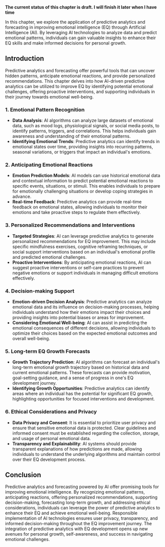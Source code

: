 **The current status of this chapter is draft. I will finish it later when I have time**

In this chapter, we explore the application of predictive analytics and forecasting in improving emotional intelligence (EQ) through Artificial Intelligence (AI). By leveraging AI technologies to analyze data and predict emotional patterns, individuals can gain valuable insights to enhance their EQ skills and make informed decisions for personal growth.

Introduction
------------

Predictive analytics and forecasting offer powerful tools that can uncover hidden patterns, anticipate emotional reactions, and provide personalized recommendations. This chapter delves into how AI-driven predictive analytics can be utilized to improve EQ by identifying potential emotional challenges, offering proactive interventions, and supporting individuals in their journey towards emotional well-being.

### 1. Emotional Pattern Recognition

* **Data Analysis**: AI algorithms can analyze large datasets of emotional data, such as mood logs, physiological signals, or social media posts, to identify patterns, triggers, and correlations. This helps individuals gain awareness and understanding of their emotional patterns.
* **Identifying Emotional Trends**: Predictive analytics can identify trends in emotional states over time, providing insights into recurring patterns, seasonal variations, or triggers that impact an individual's emotions.

### 2. Anticipating Emotional Reactions

* **Emotion Prediction Models**: AI models can use historical emotional data and contextual information to predict potential emotional reactions to specific events, situations, or stimuli. This enables individuals to prepare for emotionally challenging situations or develop coping strategies in advance.
* **Real-time Feedback**: Predictive analytics can provide real-time feedback on emotional states, allowing individuals to monitor their emotions and take proactive steps to regulate them effectively.

### 3. Personalized Recommendations and Interventions

* **Targeted Strategies**: AI can leverage predictive analytics to generate personalized recommendations for EQ improvement. This may include specific mindfulness exercises, cognitive reframing techniques, or social support interventions based on an individual's emotional profile and predicted emotional challenges.
* **Proactive Interventions**: By anticipating emotional reactions, AI can suggest proactive interventions or self-care practices to prevent negative emotions or support individuals in managing difficult emotions effectively.

### 4. Decision-making Support

* **Emotion-driven Decision Analysis**: Predictive analytics can analyze emotional data and its influence on decision-making processes, helping individuals understand how their emotions impact their choices and providing insights into potential biases or areas for improvement.
* **Considering Emotional Well-being**: AI can assist in predicting the emotional consequences of different decisions, allowing individuals to optimize their choices based on the expected emotional outcomes and overall well-being.

### 5. Long-term EQ Growth Forecasts

* **Growth Trajectory Prediction**: AI algorithms can forecast an individual's long-term emotional growth trajectory based on historical data and current emotional patterns. These forecasts can provide motivation, goal-setting guidance, and a sense of progress in one's EQ development journey.
* **Identifying Growth Opportunities**: Predictive analytics can identify areas where an individual has the potential for significant EQ growth, highlighting opportunities for focused interventions and development.

### 6. Ethical Considerations and Privacy

* **Data Privacy and Consent**: It is essential to prioritize user privacy and ensure that sensitive emotional data is protected. Clear guidelines and informed consent must be established regarding the collection, storage, and usage of personal emotional data.
* **Transparency and Explainability**: AI systems should provide transparent explanations of how predictions are made, allowing individuals to understand the underlying algorithms and maintain control over their EQ development process.

Conclusion
----------

Predictive analytics and forecasting powered by AI offer promising tools for improving emotional intelligence. By recognizing emotional patterns, anticipating reactions, offering personalized recommendations, supporting decision-making, forecasting long-term growth, and addressing ethical considerations, individuals can leverage the power of predictive analytics to enhance their EQ and achieve emotional well-being. Responsible implementation of AI technologies ensures user privacy, transparency, and informed decision-making throughout the EQ improvement journey. The integration of predictive analytics with EQ development opens up new avenues for personal growth, self-awareness, and success in navigating emotional challenges.
